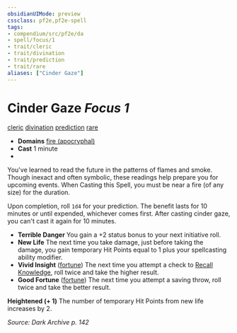 ```yaml
---
obsidianUIMode: preview
cssclass: pf2e,pf2e-spell
tags:
- compendium/src/pf2e/da
- spell/focus/1
- trait/cleric
- trait/divination
- trait/prediction
- trait/rare
aliases: ["Cinder Gaze"]
---
```

# Cinder Gaze *Focus 1*   
[cleric](Reference/Rules/Traits/cleric.md "Cleric Class Trait")  [divination](divination.md "Divination School Trait")  [prediction](prediction.md "Prediction Effect Trait")  [rare](rare.md "Rare Rarity Trait")  

- **Domains** [fire (apocryphal)](Reference/Compendium/Setting/domains.md#Fire)
- **Cast** 1 minute 
- 

You've learned to read the future in the patterns of flames and smoke. Though inexact and often symbolic, these readings help prepare you for upcoming events. When Casting this Spell, you must be near a fire (of any size) for the duration.

Upon completion, roll `1d4` for your prediction. The benefit lasts for 10 minutes or until expended, whichever comes first. After casting cinder gaze, you can't cast it again for 10 minutes.

- **Terrible Danger** You gain a +2 status bonus to your next initiative roll.
- **New Life** The next time you take damage, just before taking the damage, you gain temporary Hit Points equal to 1 plus your spellcasting ability modifier.
- **Vivid Insight** ([fortune](fortune.md "Fortune Effect Trait")) The next time you attempt a check to [Recall Knowledge](recall-knowledge.md), roll twice and take the higher result.
- **Good Fortune** ([fortune](fortune.md "Fortune Effect Trait")) The next time you attempt a saving throw, roll twice and take the better result.

**Heightened (+ 1)** The number of temporary Hit Points from new life increases by 2.

*Source: Dark Archive p. 142*